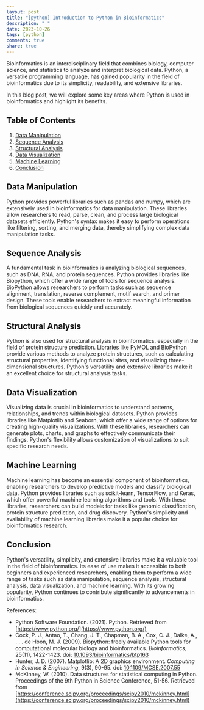 ```yaml
---
layout: post
title: "[python] Introduction to Python in Bioinformatics"
description: " "
date: 2023-10-26
tags: [python]
comments: true
share: true
---
```


Bioinformatics is an interdisciplinary field that combines biology, computer science, and statistics to analyze and interpret biological data. Python, a versatile programming language, has gained popularity in the field of bioinformatics due to its simplicity, readability, and extensive libraries.

In this blog post, we will explore some key areas where Python is used in bioinformatics and highlight its benefits.

## Table of Contents
1. [Data Manipulation](#data-manipulation)
2. [Sequence Analysis](#sequence-analysis)
3. [Structural Analysis](#structural-analysis)
4. [Data Visualization](#data-visualization)
5. [Machine Learning](#machine-learning)
6. [Conclusion](#conclusion)

## Data Manipulation <a name="data-manipulation"></a>

Python provides powerful libraries such as pandas and numpy, which are extensively used in bioinformatics for data manipulation. These libraries allow researchers to read, parse, clean, and process large biological datasets efficiently. Python's syntax makes it easy to perform operations like filtering, sorting, and merging data, thereby simplifying complex data manipulation tasks.

## Sequence Analysis <a name="sequence-analysis"></a>

A fundamental task in bioinformatics is analyzing biological sequences, such as DNA, RNA, and protein sequences. Python provides libraries like Biopython, which offer a wide range of tools for sequence analysis. BioPython allows researchers to perform tasks such as sequence alignment, translation, reverse complement, motif search, and primer design. These tools enable researchers to extract meaningful information from biological sequences quickly and accurately.

## Structural Analysis <a name="structural-analysis"></a>

Python is also used for structural analysis in bioinformatics, especially in the field of protein structure prediction. Libraries like PyMOL and BioPython provide various methods to analyze protein structures, such as calculating structural properties, identifying functional sites, and visualizing three-dimensional structures. Python's versatility and extensive libraries make it an excellent choice for structural analysis tasks.

## Data Visualization <a name="data-visualization"></a>

Visualizing data is crucial in bioinformatics to understand patterns, relationships, and trends within biological datasets. Python provides libraries like Matplotlib and Seaborn, which offer a wide range of options for creating high-quality visualizations. With these libraries, researchers can generate plots, charts, and graphs to effectively communicate their findings. Python's flexibility allows customization of visualizations to suit specific research needs.

## Machine Learning <a name="machine-learning"></a>

Machine learning has become an essential component of bioinformatics, enabling researchers to develop predictive models and classify biological data. Python provides libraries such as scikit-learn, TensorFlow, and Keras, which offer powerful machine learning algorithms and tools. With these libraries, researchers can build models for tasks like genomic classification, protein structure prediction, and drug discovery. Python's simplicity and availability of machine learning libraries make it a popular choice for bioinformatics research.

## Conclusion <a name="conclusion"></a>

Python's versatility, simplicity, and extensive libraries make it a valuable tool in the field of bioinformatics. Its ease of use makes it accessible to both beginners and experienced researchers, enabling them to perform a wide range of tasks such as data manipulation, sequence analysis, structural analysis, data visualization, and machine learning. With its growing popularity, Python continues to contribute significantly to advancements in bioinformatics.

References:
- Python Software Foundation. (2021). Python. Retrieved from [https://www.python.org/](https://www.python.org/)
- Cock, P. J., Antao, T., Chang, J. T., Chapman, B. A., Cox, C. J., Dalke, A., . . . de Hoon, M. J. (2009). Biopython: freely available Python tools for computational molecular biology and bioinformatics. *Bioinformatics*, 25(11), 1422-1423. doi: [10.1093/bioinformatics/btp163](https://doi.org/10.1093/bioinformatics/btp163)
- Hunter, J. D. (2007). Matplotlib: A 2D graphics environment. *Computing in Science & Engineering*, 9(3), 90-95. doi: [10.1109/MCSE.2007.55](https://doi.org/10.1109/MCSE.2007.55)
- McKinney, W. (2010). Data structures for statistical computing in Python. Proceedings of the 9th Python in Science Conference, 51-56. Retrieved from [https://conference.scipy.org/proceedings/scipy2010/mckinney.html](https://conference.scipy.org/proceedings/scipy2010/mckinney.html)